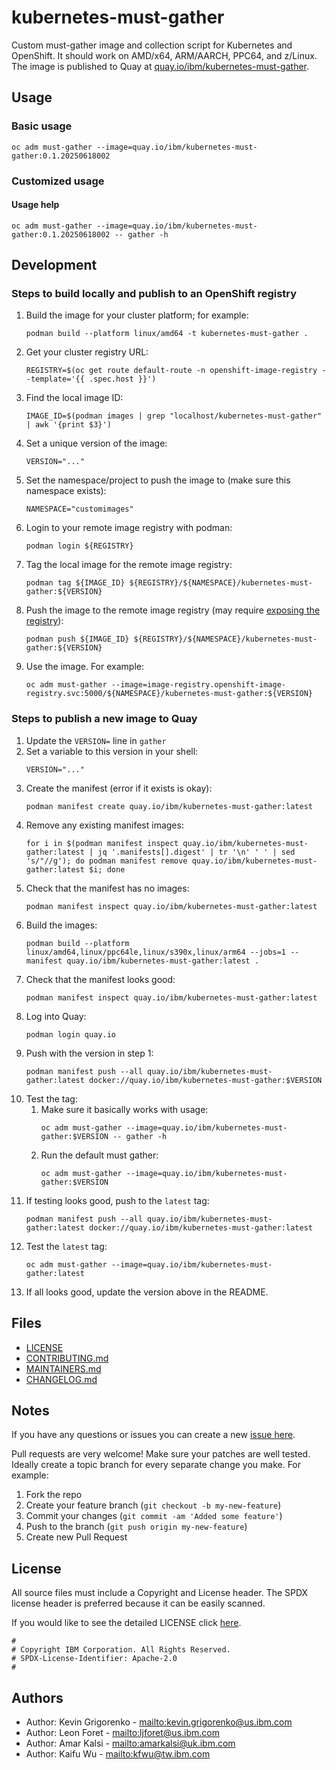 # kubernetes-must-gather

Custom must-gather image and collection script for Kubernetes and OpenShift. It should work on AMD/x64, ARM/AARCH, PPC64, and z/Linux. The image is published to Quay at [quay.io/ibm/kubernetes-must-gather](https://quay.io/repository/ibm/kubernetes-must-gather).

## Usage

### Basic usage

```
oc adm must-gather --image=quay.io/ibm/kubernetes-must-gather:0.1.20250618002
```

### Customized usage

#### Usage help

```
oc adm must-gather --image=quay.io/ibm/kubernetes-must-gather:0.1.20250618002 -- gather -h
```

## Development

### Steps to build locally and publish to an OpenShift registry

1. Build the image for your cluster platform; for example:
   ```
   podman build --platform linux/amd64 -t kubernetes-must-gather .
   ```
1. Get your cluster registry URL:
   ```
   REGISTRY=$(oc get route default-route -n openshift-image-registry --template='{{ .spec.host }}')
   ```
1. Find the local image ID:
   ```
   IMAGE_ID=$(podman images | grep "localhost/kubernetes-must-gather" | awk '{print $3}')
   ```
1. Set a unique version of the image:
   ```
   VERSION="..."
   ```
1. Set the namespace/project to push the image to (make sure this namespace exists):
   ```
   NAMESPACE="customimages"
   ```
1. Login to your remote image registry with podman:
   ```
   podman login ${REGISTRY}
   ```
1. Tag the local image for the remote image registry:
   ```
   podman tag ${IMAGE_ID} ${REGISTRY}/${NAMESPACE}/kubernetes-must-gather:${VERSION}
   ```
1. Push the image to the remote image registry (may require [exposing the registry](https://docs.openshift.com/container-platform/latest/registry/securing-exposing-registry.html)):
   ```
   podman push ${IMAGE_ID} ${REGISTRY}/${NAMESPACE}/kubernetes-must-gather:${VERSION}
   ```
1. Use the image. For example:
   ```
   oc adm must-gather --image=image-registry.openshift-image-registry.svc:5000/${NAMESPACE}/kubernetes-must-gather:${VERSION}
   ```

### Steps to publish a new image to Quay

1. Update the `VERSION=` line in `gather`
1. Set a variable to this version in your shell:
   ```
   VERSION="..."
   ```
1. Create the manifest (error if it exists is okay):
   ```
   podman manifest create quay.io/ibm/kubernetes-must-gather:latest
   ```
1. Remove any existing manifest images:
   ```
   for i in $(podman manifest inspect quay.io/ibm/kubernetes-must-gather:latest | jq '.manifests[].digest' | tr '\n' ' ' | sed 's/"//g'); do podman manifest remove quay.io/ibm/kubernetes-must-gather:latest $i; done
   ```
1. Check that the manifest has no images:
   ```
   podman manifest inspect quay.io/ibm/kubernetes-must-gather:latest
   ```
1. Build the images:
   ```
   podman build --platform linux/amd64,linux/ppc64le,linux/s390x,linux/arm64 --jobs=1 --manifest quay.io/ibm/kubernetes-must-gather:latest .
   ```
1. Check that the manifest looks good:
   ```
   podman manifest inspect quay.io/ibm/kubernetes-must-gather:latest
   ```
1. Log into Quay:
   ```
   podman login quay.io
   ```
1. Push with the version in step 1:
   ```
   podman manifest push --all quay.io/ibm/kubernetes-must-gather:latest docker://quay.io/ibm/kubernetes-must-gather:$VERSION
   ```
1. Test the tag:
    1. Make sure it basically works with usage:
       ```
       oc adm must-gather --image=quay.io/ibm/kubernetes-must-gather:$VERSION -- gather -h
       ```
    1. Run the default must gather:
       ```
       oc adm must-gather --image=quay.io/ibm/kubernetes-must-gather:$VERSION
       ```
1. If testing looks good, push to the `latest` tag:
   ```
   podman manifest push --all quay.io/ibm/kubernetes-must-gather:latest docker://quay.io/ibm/kubernetes-must-gather:latest
   ```
1. Test the `latest` tag:
   ```
   oc adm must-gather --image=quay.io/ibm/kubernetes-must-gather:latest
   ```
1. If all looks good, update the version above in the README.

## Files

* [LICENSE](LICENSE)
* [CONTRIBUTING.md](CONTRIBUTING.md)
* [MAINTAINERS.md](MAINTAINERS.md)
* [CHANGELOG.md](CHANGELOG.md)

## Notes

If you have any questions or issues you can create a new [issue here][issues].

Pull requests are very welcome! Make sure your patches are well tested.
Ideally create a topic branch for every separate change you make. For
example:

1. Fork the repo
2. Create your feature branch (`git checkout -b my-new-feature`)
3. Commit your changes (`git commit -am 'Added some feature'`)
4. Push to the branch (`git push origin my-new-feature`)
5. Create new Pull Request

## License

All source files must include a Copyright and License header. The SPDX license header is 
preferred because it can be easily scanned.

If you would like to see the detailed LICENSE click [here](LICENSE).

```text
#
# Copyright IBM Corporation. All Rights Reserved.
# SPDX-License-Identifier: Apache-2.0
#
```
## Authors

- Author: Kevin Grigorenko - <mailto:kevin.grigorenko@us.ibm.com>
- Author: Leon Foret - <mailto:ljforet@us.ibm.com>
- Author: Amar Kalsi - <mailto:amarkalsi@uk.ibm.com>
- Author: Kaifu Wu - <mailto:kfwu@tw.ibm.com>

[issues]: https://github.com/IBM/kubernetes-must-gather/issues/new
